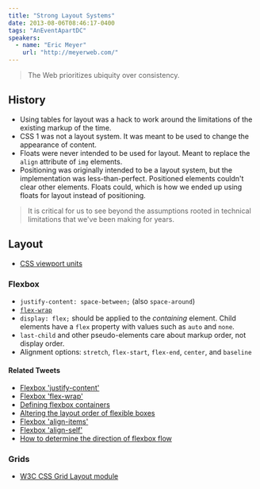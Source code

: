 ```yaml
---
title: "Strong Layout Systems"
date: 2013-08-06T08:46:17-0400
tags: "AnEventApartDC"
speakers:
  - name: "Eric Meyer"
    url: "http://meyerweb.com/"
---
```


> The Web prioritizes ubiquity over consistency.

## History

- Using tables for layout was a hack to work around the limitations of the existing markup of the time.
- CSS 1 was not a layout system. It was meant to be used to change the appearance of content.
- Floats were never intended to be used for layout. Meant to replace the `align` attribute of `img` elements.
- Positioning was originally intended to be a layout system, but the implementation was less-than-perfect. Positioned elements couldn't clear other elements. Floats could, which is how we ended up using floats for layout instead of positioning.

> It is critical for us to see beyond the assumptions rooted in technical limitations that we've been making for years.


## Layout

- [CSS viewport units](http://dev.opera.com/articles/view/css-viewport-units/)

### Flexbox

- `justify-content: space-between;` (also `space-around`)
- [`flex-wrap`](https://developer.mozilla.org/en-US/docs/Web/CSS/flex-wrap)
- `display: flex;` should be applied to the _containing_ element. Child elements have a `flex` property with values such as `auto` and `none`.
- `last-child` and other pseudo-elements care about markup order, not display order.
- Alignment options: `stretch`, `flex-start`, `flex-end`, `center`, and `baseline`

#### Related Tweets

- [Flexbox 'justify-content'](https://twitter.com/meyerweb/status/364759525842104320)
- [Flexbox 'flex-wrap'](https://twitter.com/meyerweb/status/364760268904992768)
- [Defining flexbox containers](https://twitter.com/meyerweb/status/364762179808927745)
- [Altering the layout order of flexible boxes](https://twitter.com/meyerweb/status/364762287413805057)
- [Flexbox 'align-items'](https://twitter.com/meyerweb/status/364762802507890688)
- [Flexbox 'align-self'](https://twitter.com/meyerweb/status/364763035732164608)
- [How to determine the direction of flexbox flow](https://twitter.com/meyerweb/status/364763243102736384)

### Grids

- [W3C CSS Grid Layout module](http://www.w3.org/TR/css3-grid-layout/)
